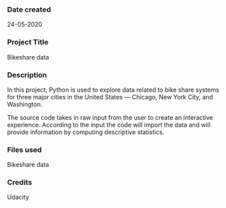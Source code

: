 ### Date created
24-05-2020

### Project Title
Bikeshare data

### Description
In this project, Python is used to explore data related to bike share systems for three major cities in the United States — Chicago, New York City, and Washington.

The source code takes in raw input from the user to create an interactive experience.
According to the input the code will import the data and will provide information by computing descriptive statistics.

### Files used
Bikeshare data

### Credits
Udacity


